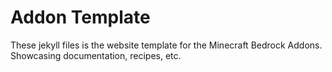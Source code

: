 # Addon Template

These jekyll files is the website template for the Minecraft Bedrock Addons. Showcasing documentation, recipes, etc.
